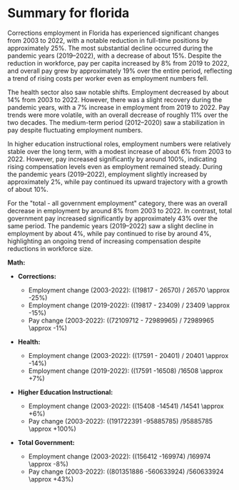 # Summary for florida

Corrections employment in Florida has experienced significant changes from 2003 to 2022, with a notable reduction in full-time positions by approximately 25%. The most substantial decline occurred during the pandemic years (2019–2022), with a decrease of about 15%. Despite the reduction in workforce, pay per capita increased by 8% from 2019 to 2022, and overall pay grew by approximately 19% over the entire period, reflecting a trend of rising costs per worker even as employment numbers fell.

The health sector also saw notable shifts. Employment decreased by about 14% from 2003 to 2022. However, there was a slight recovery during the pandemic years, with a 7% increase in employment from 2019 to 2022. Pay trends were more volatile, with an overall decrease of roughly 11% over the two decades. The medium-term period (2012–2020) saw a stabilization in pay despite fluctuating employment numbers.

In higher education instructional roles, employment numbers were relatively stable over the long term, with a modest increase of about 6% from 2003 to 2022. However, pay increased significantly by around 100%, indicating rising compensation levels even as employment remained steady. During the pandemic years (2019–2022), employment slightly increased by approximately 2%, while pay continued its upward trajectory with a growth of about 10%.

For the "total - all government employment" category, there was an overall decrease in employment by around 8% from 2003 to 2022. In contrast, total government pay increased significantly by approximately 43% over the same period. The pandemic years (2019–2022) saw a slight decline in employment by about 4%, while pay continued to rise by around 4%, highlighting an ongoing trend of increasing compensation despite reductions in workforce size.

**Math:**

- **Corrections:**
  - Employment change (2003-2022): \((19817 - 26570) / 26570 \approx -25\%\)
  - Employment change (2019-2022): \((19817 - 23409) / 23409 \approx -15\%\)
  - Pay change (2003-2022): \((72109712 - 72989965) / 72989965 \approx -1\%\)
  
- **Health:**
  - Employment change (2003-2022): \((17591 - 20401) / 20401 \approx -14\%\)
  - Employment change (2019-2022): \((17591 -16508) /16508 \approx +7\%\)
  
- **Higher Education Instructional:**
   - Employment change (2003-2022): \((15408 -14541) /14541 \approx +6\%\)
   - Pay change (2003-2022): \((191722391 -95885785) /95885785 \approx +100\%\)

- **Total Government:**
   - Employment change (2003-2022): \((156412 -169974) /169974 \approx -8\%\)
   - Pay change (2003-2022): \((801351886 -560633924) /560633924 \approx +43\%\)